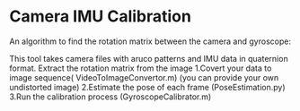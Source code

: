 # Camera IMU Calibration
 An algorithm to find the rotation matrix between the camera and gyroscope:

This tool takes camera files with aruco patterns and IMU data in quaternion format. Extract the rotation matrix from the image
1.Covert your data to image sequence( VideoToImageConvertor.m) (you can provide your own undistorted image)
2.Estimate the pose of each frame (PoseEstimation.py)
3.Run the calibration process (GyroscopeCalibrator.m)